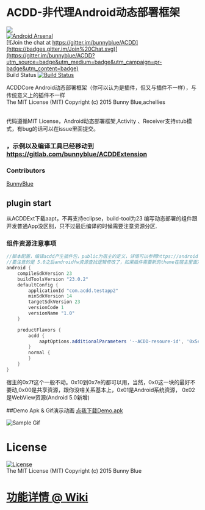 # ACDD-非代理Android动态部署框架
![](art/ACDD_logo_full.png)<br>
 [![Android Arsenal](https://img.shields.io/badge/Android%20Arsenal-Android%20ACDD-brightgreen.svg?style=flat)](https://android-arsenal.com/details/1/2056)<br>
[![Join the chat at https://gitter.im/bunnyblue/ACDD](https://badges.gitter.im/Join%20Chat.svg)](https://gitter.im/bunnyblue/ACDD?utm_source=badge&utm_medium=badge&utm_campaign=pr-badge&utm_content=badge)<br>
 Build Status [![Build Status](https://travis-ci.org/bunnyblue/ACDD.svg?branch=master)](https://travis-ci.org/bunnyblue/ACDD)<br>



ACDDCore Android动态部署框架（你可以认为是插件，但又与插件不一样），与传统意义上的插件不一样<br>The MIT License (MIT) Copyright (c) 2015 Bunny Blue,achellies<br>



  <br>代码遵循MIT License，Android动态部署框架,Activity 、Receiver支持stub模式，有bug的话可以在issue里面提交。</br>

### ，示例以及编译工具已经移动到 https://gitlab.com/bunnyblue/ACDDExtension


### Contributors
[BunnyBlue](https://gitlab.com/bunnyblue)<br>

## plugin start
从ACDDExt下载aapt，不再支持eclipse，build-tool为23
编写动态部署的组件跟开发普通App没区别，只不过最后编译的时候需要注意资源分区.
### 组件资源注意事项
```gradle 
//脚本配置，编译acdd产生插件包，public为宿主的定义，详情可以参照https://android.googlesource.com/platform/frameworks/base/+/c8834722d5591d1381dc199f04a544a6b11b74bd/core/res/res/values/public.xml
//要注意的是 5.0之后androidfw资源查找逻辑修改了，如果插件需要新的theme在宿主里面定义，然后xml直接引用
android {
    compileSdkVersion 23
    buildToolsVersion "23.0.2"
    defaultConfig {
        applicationId "com.acdd.testapp2"
        minSdkVersion 14
        targetSdkVersion 23
        versionCode 1
        versionName "1.0"
    }

    productFlavors {
        acdd {
            aaptOptions.additionalParameters '--ACDD-resoure-id', '0x5e', '--ACDD-shared-resources', rootProject.file("public.xml").getAbsolutePath()
        }
        normal {
        }
    }
}
```

宿主的0x7f这个一般不动。0x10到0x7e的都可以用，当然，0x0这一块的最好不要动,0x00是共享资源，跟你没啥关系基本上，0x01是Android系统资源， 0x02是WebView资源(Android 5.0新增)


##Demo Apk & Gif演示动画
<a href="https://gitlab.com/bunnyblue/ACDDExtension/blob/master/Dist/ACDDLauncher.apk">
 点我下载Demo.apk
</a>

![Sample Gif](https://gitlab.com/bunnyblue/ACDDExtension/raw/master/art/demo.gif)

# License
 [![License](https://img.shields.io/badge/License-MIT%20License-brightgreen.svg)]()<br>
The MIT License (MIT) Copyright (c) 2015 Bunny Blue

# [功能详情 @ Wiki](https://gitlab.com/bunnyblue/ACDD/wiki#feature-zh)
